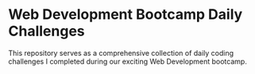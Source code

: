 # Web Development Bootcamp Daily Challenges

This repository serves as a comprehensive collection of daily coding challenges I completed during our exciting Web Development bootcamp.
